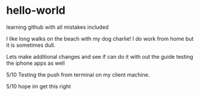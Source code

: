 # hello-world

learning github with all mistakes included 

I like long walks on the beach with my dog charlie! 
I do work from home but it is sometimes dull.


Lets make additional changes and see if can do it with out the guide
testing the iphone apps as well


5/10 Testing the push from terminal on my client machine.

5/10 hope im get this right
